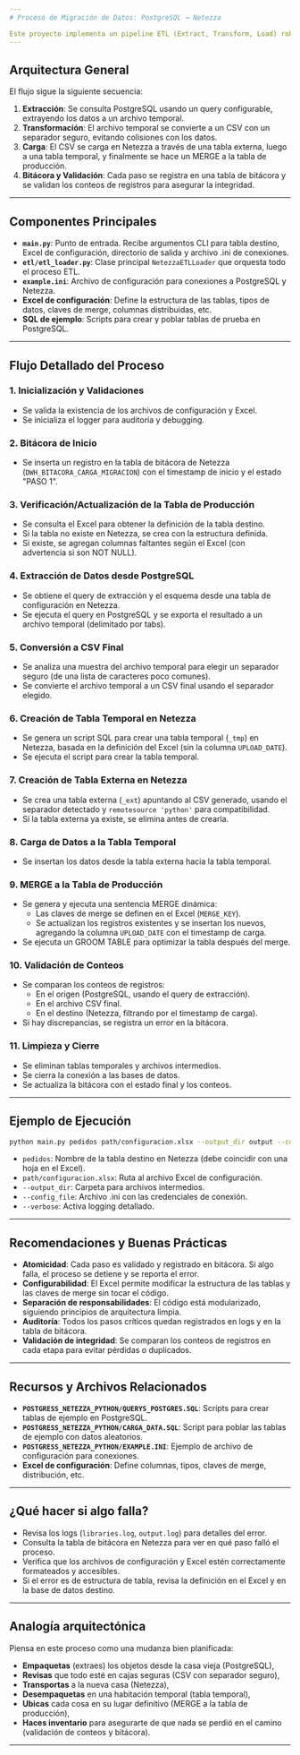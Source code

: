 ```yaml
---
# Proceso de Migración de Datos: PostgreSQL → Netezza

Este proyecto implementa un pipeline ETL (Extract, Transform, Load) robusto para migrar datos desde una base de datos PostgreSQL hacia Netezza, utilizando Python como orquestador y un archivo Excel para la configuración dinámica de tablas y columnas. El proceso está pensado para cargas incrementales y seguras, con validaciones y bitácora de auditoría.
---
```


## Arquitectura General

El flujo sigue la siguiente secuencia:

1. **Extracción**: Se consulta PostgreSQL usando un query configurable, extrayendo los datos a un archivo temporal.
2. **Transformación**: El archivo temporal se convierte a un CSV con un separador seguro, evitando colisiones con los datos.
3. **Carga**: El CSV se carga en Netezza a través de una tabla externa, luego a una tabla temporal, y finalmente se hace un MERGE a la tabla de producción.
4. **Bitácora y Validación**: Cada paso se registra en una tabla de bitácora y se validan los conteos de registros para asegurar la integridad.

---

## Componentes Principales

- **`main.py`**: Punto de entrada. Recibe argumentos CLI para tabla destino, Excel de configuración, directorio de salida y archivo .ini de conexiones.
- **`etl/etl_loader.py`**: Clase principal `NetezzaETLLoader` que orquesta todo el proceso ETL.
- **`example.ini`**: Archivo de configuración para conexiones a PostgreSQL y Netezza.
- **Excel de configuración**: Define la estructura de las tablas, tipos de datos, claves de merge, columnas distribuidas, etc.
- **SQL de ejemplo**: Scripts para crear y poblar tablas de prueba en PostgreSQL.

---

## Flujo Detallado del Proceso

### 1. Inicialización y Validaciones

- Se valida la existencia de los archivos de configuración y Excel.
- Se inicializa el logger para auditoría y debugging.

### 2. Bitácora de Inicio

- Se inserta un registro en la tabla de bitácora de Netezza (`DWH_BITACORA_CARGA_MIGRACION`) con el timestamp de inicio y el estado "PASO 1".

### 3. Verificación/Actualización de la Tabla de Producción

- Se consulta el Excel para obtener la definición de la tabla destino.
- Si la tabla no existe en Netezza, se crea con la estructura definida.
- Si existe, se agregan columnas faltantes según el Excel (con advertencia si son NOT NULL).

### 4. Extracción de Datos desde PostgreSQL

- Se obtiene el query de extracción y el esquema desde una tabla de configuración en Netezza.
- Se ejecuta el query en PostgreSQL y se exporta el resultado a un archivo temporal (delimitado por tabs).

### 5. Conversión a CSV Final

- Se analiza una muestra del archivo temporal para elegir un separador seguro (de una lista de caracteres poco comunes).
- Se convierte el archivo temporal a un CSV final usando el separador elegido.

### 6. Creación de Tabla Temporal en Netezza

- Se genera un script SQL para crear una tabla temporal (`_tmp`) en Netezza, basada en la definición del Excel (sin la columna `UPLOAD_DATE`).
- Se ejecuta el script para crear la tabla temporal.

### 7. Creación de Tabla Externa en Netezza

- Se crea una tabla externa (`_ext`) apuntando al CSV generado, usando el separador detectado y `remotesource 'python'` para compatibilidad.
- Si la tabla externa ya existe, se elimina antes de crearla.

### 8. Carga de Datos a la Tabla Temporal

- Se insertan los datos desde la tabla externa hacia la tabla temporal.

### 9. MERGE a la Tabla de Producción

- Se genera y ejecuta una sentencia MERGE dinámica:
  - Las claves de merge se definen en el Excel (`MERGE_KEY`).
  - Se actualizan los registros existentes y se insertan los nuevos, agregando la columna `UPLOAD_DATE` con el timestamp de carga.
- Se ejecuta un GROOM TABLE para optimizar la tabla después del merge.

### 10. Validación de Conteos

- Se comparan los conteos de registros:
  - En el origen (PostgreSQL, usando el query de extracción).
  - En el archivo CSV final.
  - En el destino (Netezza, filtrando por el timestamp de carga).
- Si hay discrepancias, se registra un error en la bitácora.

### 11. Limpieza y Cierre

- Se eliminan tablas temporales y archivos intermedios.
- Se cierra la conexión a las bases de datos.
- Se actualiza la bitácora con el estado final y los conteos.

---

## Ejemplo de Ejecución

```bash
python main.py pedidos path/configuracion.xlsx --output_dir output --config_file example.ini --verbose
```

- `pedidos`: Nombre de la tabla destino en Netezza (debe coincidir con una hoja en el Excel).
- `path/configuracion.xlsx`: Ruta al archivo Excel de configuración.
- `--output_dir`: Carpeta para archivos intermedios.
- `--config_file`: Archivo .ini con las credenciales de conexión.
- `--verbose`: Activa logging detallado.

---

## Recomendaciones y Buenas Prácticas

- **Atomicidad**: Cada paso es validado y registrado en bitácora. Si algo falla, el proceso se detiene y se reporta el error.
- **Configurabilidad**: El Excel permite modificar la estructura de las tablas y las claves de merge sin tocar el código.
- **Separación de responsabilidades**: El código está modularizado, siguiendo principios de arquitectura limpia.
- **Auditoría**: Todos los pasos críticos quedan registrados en logs y en la tabla de bitácora.
- **Validación de integridad**: Se comparan los conteos de registros en cada etapa para evitar pérdidas o duplicados.

---

## Recursos y Archivos Relacionados

- **`POSTGRESS_NETEZZA_PYTHON/QUERYS_POSTGRES.SQL`**: Scripts para crear tablas de ejemplo en PostgreSQL.
- **`POSTGRESS_NETEZZA_PYTHON/CARGA_DATA.SQL`**: Script para poblar las tablas de ejemplo con datos aleatorios.
- **`POSTGRESS_NETEZZA_PYTHON/EXAMPLE.INI`**: Ejemplo de archivo de configuración para conexiones.
- **Excel de configuración**: Define columnas, tipos, claves de merge, distribución, etc.

---

## ¿Qué hacer si algo falla?

- Revisa los logs (`libraries.log`, `output.log`) para detalles del error.
- Consulta la tabla de bitácora en Netezza para ver en qué paso falló el proceso.
- Verifica que los archivos de configuración y Excel estén correctamente formateados y accesibles.
- Si el error es de estructura de tabla, revisa la definición en el Excel y en la base de datos destino.

---

## Analogía arquitectónica

Piensa en este proceso como una mudanza bien planificada:

- **Empaquetas** (extraes) los objetos desde la casa vieja (PostgreSQL),
- **Revisas** que todo esté en cajas seguras (CSV con separador seguro),
- **Transportas** a la nueva casa (Netezza),
- **Desempaquetas** en una habitación temporal (tabla temporal),
- **Ubicas** cada cosa en su lugar definitivo (MERGE a la tabla de producción),
- **Haces inventario** para asegurarte de que nada se perdió en el camino (validación de conteos y bitácora).

---

